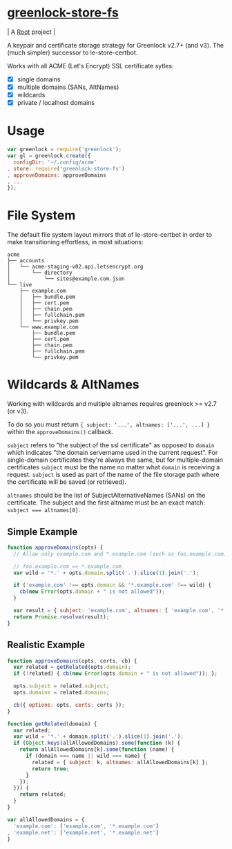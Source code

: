 # [greenlock-store-fs](https://git.coolaj86.com/coolaj86/greenlock-store-fs.js)

| A [Root](https://rootprojects.org) project |

A keypair and certificate storage strategy for Greenlock v2.7+ (and v3).
The (much simpler) successor to le-store-certbot.

Works with all ACME (Let's Encrypt) SSL certificate sytles:
* [x] single domains
* [x] multiple domains (SANs, AltNames)
* [x] wildcards
* [x] private / localhost domains

# Usage

```js
var greenlock = require('greenlock');
var gl = greenlock.create({
  configDir: '~/.config/acme'
, store: require('greenlock-store-fs')
, approveDomains: approveDomains
, ...
});
```

# File System

The default file system layout mirrors that of le-store-certbot in order to make transitioning effortless,
in most situations:

```
acme
├── accounts
│   └── acme-staging-v02.api.letsencrypt.org
│       └── directory
│           └── sites@example.com.json
└── live
    ├── example.com
    │   ├── bundle.pem
    │   ├── cert.pem
    │   ├── chain.pem
    │   ├── fullchain.pem
    │   └── privkey.pem
    └── www.example.com
        ├── bundle.pem
        ├── cert.pem
        ├── chain.pem
        ├── fullchain.pem
        └── privkey.pem
```

# Wildcards & AltNames

Working with wildcards and multiple altnames requires greenlock >= v2.7 (or v3).

To do so you must return `{ subject: '...', altnames: ['...', ...] }` within the `approveDomains()` callback.

`subject` refers to "the subject of the ssl certificate" as opposed to `domain` which indicates "the domain servername
used in the current request". For single-domain certificates they're always the same, but for multiple-domain
certificates `subject` must be the name no matter what `domain` is receiving a request. `subject` is used as
part of the name of the file storage path where the certificate will be saved (or retrieved).

`altnames` should be the list of SubjectAlternativeNames (SANs) on the certificate.
The subject and the first altname must be an exact match: `subject === altnames[0]`.

## Simple Example

```js
function approveDomains(opts) {
  // Allow only example.com and *.example.com (such as foo.example.com)

  // foo.example.com => *.example.com
  var wild = '*.' + opts.domain.split('.').slice(1).join('.');

  if ('example.com' !== opts.domain && '*.example.com' !== wild) {
    cb(new Error(opts.domain + " is not allowed"));
  }

  var result = { subject: 'example.com', altnames: [ 'example.com', '*.example.com' ] };
  return Promise.resolve(result);
}
```

## Realistic Example

```js
function approveDomains(opts, certs, cb) {
  var related = getRelated(opts.domain);
  if (!related) { cb(new Error(opts.domain + " is not allowed")); };

  opts.subject = related.subject;
  opts.domains = related.domains;

  cb({ options: opts, certs: certs });
}
```

```js
function getRelated(domain) {
  var related;
  var wild = '*.' + domain.split('.').slice(1).join('.');
  if (Object.keys(allAllowedDomains).some(function (k) {
    return allAllowedDomains[k].some(function (name) {
      if (domain === name || wild === name) {
        related = { subject: k, altnames: allAllowedDomains[k] };
        return true;
      }
    });
  })) {
    return related;
  }
}
```

```js
var allAllowedDomains = {
  'example.com': ['example.com', '*.example.com']
, 'example.net': ['example.net', '*.example.net']
}
```
